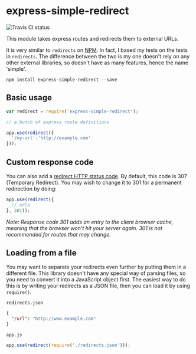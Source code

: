 # express-simple-redirect

![Travis CI status](https://travis-ci.org/danielthepope/express-simple-redirect.svg?branch=master)

This module takes express routes and redirects them to external URLs.

It is very similar to `redirects` on [NPM](https://libraries.io/npm/redirects). In fact, I based my tests on the tests in `redirects`. The difference between the two is my one doesn't rely on any other external libraries, so doesn't have as many features, hence the name 'simple'.

```
npm install express-simple-redirect --save
```

## Basic usage

``` javascript
var redirect = require('express-simple-redirect');

// a bunch of express route definitions

app.use(redirect({
  '/my-url':'http://example.com'
}));
```

## Custom response code

You can also add a [redirect HTTP status code](https://en.wikipedia.org/wiki/List_of_HTTP_status_codes#3xx_Redirection). By default, this code is 307 (Temporary Redirect). You may wish to change it to 301 for a permanent redirection by doing:

``` javascript
app.use(redirect({
  // urls
}, 301));
```

*Note: Response code 301 adds an entry to the client browser cache, meaning that the browser won't hit your server again. 301 is not recommended for routes that may change.*

## Loading from a file

You may want to separate your redirects even further by putting them in a different file. This library doesn't have any special way of parsing files, so you need to convert it into a JavaScript object first. The easiest way to do this is by writing your redirects as a JSON file, then you can load it by using `require()`.

`redirects.json`

``` json
{
  "/url": "http://www.example.com"
}
```

`app.js`

``` javascript
app.use(redirect(require('./redirects.json')));
```

